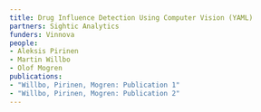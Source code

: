 ```yaml
---
title: Drug Influence Detection Using Computer Vision (YAML)
partners: Sightic Analytics
funders: Vinnova
people:
- Aleksis Pirinen
- Martin Willbo
- Olof Mogren
publications:
- "Willbo, Pirinen, Mogren: Publication 1"
- "Willbo, Pirinen, Mogren: Publication 2"
---
```

